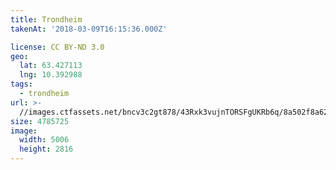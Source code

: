 ```yaml
---
title: Trondheim
takenAt: '2018-03-09T16:15:36.000Z'

license: CC BY-ND 3.0
geo:
  lat: 63.427113
  lng: 10.392988
tags:
  - trondheim
url: >-
  //images.ctfassets.net/bncv3c2gt878/43Rxk3vujnTORSFgUKRb6q/8a502f8a62d475c6ccae8eb612e4352b/trondheim_40091437914_o
size: 4785725
image:
  width: 5006
  height: 2816
---
```

